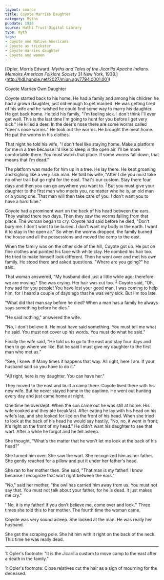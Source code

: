 ```yaml
---
layout: source
title: Coyote Marries Daughter
category: Myths
pubdate: 1938
source: Hathi Trust Digital Library 
type: myth
tags:
- Coyote and Native Americans
- Coyote as trickster
- Coyote marries daughter 
- Coyote and women 
---
```


[Opler, Morris Edward. *Myths and Tales of the Jicarilla Apache Indians.* *Memoirs American Folklore Society* 31 New York, 1938.] (http://hdl.handle.net/2027/miun.agy7794.0001.001)

Coyote Marries Own Daughter

Coyote started back to his home. He had a family and among his children he had a grown daughter, just old enough to get married.  He was getting tired of his wife and he ·wished he could find some way to marry his daughter. He got back home. He told his family, "I'm feeling sick. I don't think I'll ever get well. This is the last time I'm going to hunt for you before I get very sick." He killed a deer. In the deer's nose there are some worms called "deer's nose worms." He took out the worms. He brought the meat home. He put the worms in his clothes. 

That night he told his wife, "I don't feel like staying home. Make a platform for me in a tree because I'd like to sleep in the open air. I'll be more comfortable there. You must watch that place. If some worms fall down, that means that I'm dead."

The platform was made for him up in a tree. He lay there. He kept groaning and sighing like a very sick man. He told his wife, "After I die you must take no other trail but go right for the east. That's our custom. Stay there four days and then you can go anywhere you want to. <sup>[1](#myfootnote1)</sup> But you must give your daughter to the first man who meets you, no matter who he is, an old man or a young one. That man will then take care of you. I don't want you to have a hard time." 

Coyote had a prominent wart on the back of his head between the ears. They waited there two days. Then they saw the worms falling from that place. The woman began to cry. Coyote had said before he died, "Don't bury me. I don't want to be buried. I don't want my body in the earth. I want it to stay in the open air." So when the worms dropped, the family burned the house and all the possessions and moved the camp to the east. 

When the family was on the other side of the hill, Coyote got up. He put on fine clothes and painted his face with white clay. He combed his hair too. He tried to make himself look different. Then he went over and met his own family. He stood there and asked questions. "Where are you going?" he said.

That woman answered, "My husband died just a little while ago; therefore we are moving." She was crying. Her hair was cut too. <sup>[2](#myfootnote2)</sup>  Coyote said, "Oh, how sad for you people! You have lost your good man. I was coming to help him, for I heard a couple of days ago that he was very sick. But I'm too late. 

"What did that man say before he died? When a man has a family he always says something before he dies." 

"He said nothing," answered the wife.

"No, I don't believe it. He must have said something. You must tell me what he said. You must not cover up his words. You must do what he said." 

Finally the wife said, "He told us to go to the east and stay four days and then to go where we like. But he said I must give my daughter to the first man who met us." 

"See, I knew it! Many times it happens that way. All right, here I am. If your husband said so you have to do it." 

"All right, here is my daughter. You can have her." 

They moved to the east and built a camp there. Coyote lived there with his new wife. But he never stayed home in the daytime. He went out hunting every day and just came home at night.  

One time he overslept. When the sun came out he was still at home. His wife cooked and they ate breakfast. After eating he lay with his head on his wife's lap, and she looked for lice on the front of his head. When she tried to look at the back of his head he would say hastily, "No, no, it went in front; it's right on the front of my head." He didn't want his daughter to see that wart. After a while he forgot and he fell asleep. 

She thought, "What's the matter that he won't let me look at the back of his head?”

She turned him over. She saw the wart. She recognized him as her father. She gently reached for a pillow and put it under her father's head. 

She ran to her mother then. She said, "That man is my father! I know because I recognize that wart right between the ears."

"No," said her mother, "the owl has carried him away from us. You must not say that. You must not talk about your father, for he is dead. It just makes me cry." 

''No, it is my father! If you don't believe me, come over and look.'' Three times she told this to her mother. The fourth time the woman came. 

Coyote was very sound asleep. She looked at the man. He was really her husband. 

She got the scraping pole. She hit him with it right on the back of the neck. This time he was really dead. 

***

<a name="myfootnote1">1</a>: Opler's footnote: "It is the Jicarilla custom to move camp to the east after a death in the family." 

<a name="myfootnote1">1</a>: Opler's footnote: Close relatives cut the hair as a sign of mourning for the deceased. 

